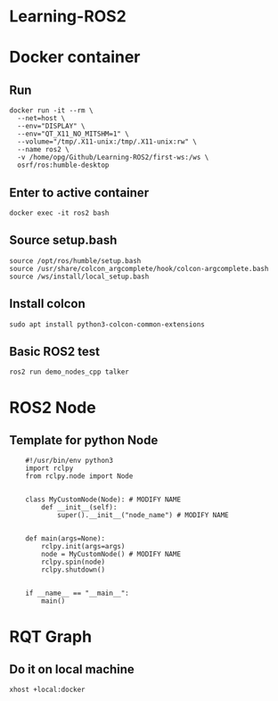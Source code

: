# Learning-ROS2

# Docker container
## Run
```
docker run -it --rm \
  --net=host \
  --env="DISPLAY" \
  --env="QT_X11_NO_MITSHM=1" \
  --volume="/tmp/.X11-unix:/tmp/.X11-unix:rw" \
  --name ros2 \
  -v /home/opg/Github/Learning-ROS2/first-ws:/ws \
  osrf/ros:humble-desktop
```
## Enter to active container 
```
docker exec -it ros2 bash
```

## Source setup.bash
```
source /opt/ros/humble/setup.bash
source /usr/share/colcon_argcomplete/hook/colcon-argcomplete.bash
source /ws/install/local_setup.bash
```
## Install colcon
```
sudo apt install python3-colcon-common-extensions
```

## Basic ROS2 test 
```
ros2 run demo_nodes_cpp talker
```


# ROS2 Node
## Template for python Node
```
    #!/usr/bin/env python3
    import rclpy
    from rclpy.node import Node
     
     
    class MyCustomNode(Node): # MODIFY NAME
        def __init__(self):
            super().__init__("node_name") # MODIFY NAME
     
     
    def main(args=None):
        rclpy.init(args=args)
        node = MyCustomNode() # MODIFY NAME
        rclpy.spin(node)
        rclpy.shutdown()
     
     
    if __name__ == "__main__":
        main()
```

# RQT Graph

## Do it on local machine
```
xhost +local:docker
```

